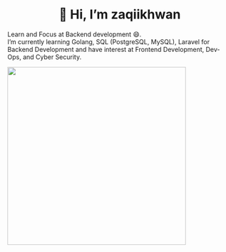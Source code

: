 <strong><h1><center> 👋 Hi, I’m zaqiikhwan </center></h1></strong>
Learn and Focus at Backend development 😄.
<br>
I’m currently learning Golang, SQL (PostgreSQL, MySQL), Laravel for Backend Development and have interest at Frontend Development, Dev-Ops, and Cyber Security.
<!-- - 💞️ I’m looking to collaborate on ...
- 📫 How to reach me ... -->
<!-- <img alt="zaqiikhwan's Github Stats" src="https://github-readme-stats.vercel.app/api?username=zaqiikhwan&amp;show_icons=true&amp;count_private=true&amp;theme=react&amp;hide_border=true&amp;bg_color=1d2a3a" style="width: 400px">
-->

<img src="https://github-readme-streak-stats.herokuapp.com/?user=zaqiikhwan&stroke=ffffff&background=1d2a3a&ring=5BCDEC&fire=5BCDEC&currStreakNum=ffffff&currStreakLabel=5BCDEC&sideNums=ffffff&sideLabels=ffffff&dates=ffffff&hide_border=true" style="width:400px">
<!-- [![GitHub Streak](https://github-readme-streak-stats.herokuapp.com?user=zaqiikhwan&theme=blue-green&hide_border=true&border_radius=4&date_format=j%20M%5B%20Y%5D)](https://git.io/streak-stats)
<br> -->
<!-- <img src="https://github-readme-stats.vercel.app/api?username=zaqiikhwan&bg_color=1d2a3a&text_color=5BCDEC&hide_border=true&title_color=ffffff" style="width:400px"> -->
<!-- <img alt="zaqiikhwan's Top Languages" src="https://github-readme-stats.vercel.app/api/top-langs/?username=zaqiikhwan&langs_count=12&count_private=true&layout=compact&title_color=ffffff&theme=react&hide_border=true&bg_color=1d2a3a" style="width:400px"> -->


<!---
zaqiikhwan/zaqiikhwan is a ✨ special ✨ repository because its `README.md` (this file) appears on your GitHub profile.
You can click the Preview link to take a look at your changes.
--->
